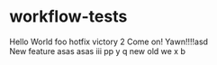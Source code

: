 # workflow-tests
Hello World
foo hotfix
victory 2
Come on!
Yawn!!!!asd\
New feature
asas
asas
iii
pp
y
q
new
old
we
x
b
